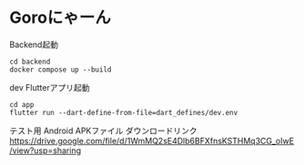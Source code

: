 # Goroにゃーん

Backend起動
```shell
cd backend
docker compose up --build
```

dev Flutterアプリ起動
```shell
cd app
flutter run --dart-define-from-file=dart_defines/dev.env
```

テスト用 Android APKファイル ダウンロードリンク
https://drive.google.com/file/d/1WmMQ2sE4Dlb6BFXfnsKSTHMq3CG_oIwE/view?usp=sharing
